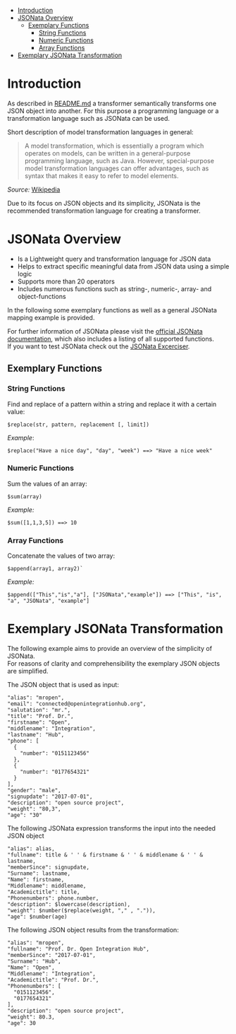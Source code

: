 <!-- TOC depthFrom:1 depthTo:6 withLinks:1 updateOnSave:1 orderedList:0 -->

- [Introduction](#introduction)
- [JSONata Overview](#jsonata-overview)
	- [Exemplary Functions](#exemplary-functions)
		- [String Functions](#string-functions)
		- [Numeric Functions](#numeric-functions)
		- [Array Functions](#array-functions)
- [Exemplary JSONata Transformation](#exemplary-jsonata-transformation)

<!-- /TOC -->
# Introduction
As described in [README.md](/REAMDE.md) a transformer semantically transforms one JSON object into another. For this purpose a programming language or a transformation language such as JSONata can be used. <br>

Short description of model transformation languages in general:

> A model transformation, which is essentially a program which operates on models, can be written in a general-purpose programming language, such as Java. However, special-purpose model transformation languages can offer advantages, such as syntax that makes it easy to refer to model elements.

_Source:_ [Wikipedia](https://en.wikipedia.org/wiki/Model_transformation_language)

Due to its focus on JSON objects and its simplicity, JSONata is the recommended transformation language for creating a transformer.

# JSONata Overview
- Is a Lightweight query and transformation language for JSON data
- Helps to extract specific meaningful data from JSON data using a simple logic
- Supports more than 20 operators
- Includes numerous functions such as string-, numeric-, array- and object-functions

In the following some exemplary functions as well as a general JSONata mapping example is provided.

For further information of JSONata please visit the [official JSONata documentation](http://docs.jsonata.org/), which also includes a listing of all supported functions. <br>
If you want to test JSONata check out the [JSONata Excerciser](http://try.jsonata.org/).

## Exemplary Functions
### String Functions
Find and replace of a pattern within a string and replace it with a certain value:
```
$replace(str, pattern, replacement [, limit])
```

_Example_:
```
$replace("Have a nice day", "day", "week") ==> "Have a nice week"
```

### Numeric Functions
Sum the values of an array:
```
$sum(array)
```

_Example:_
```
$sum([1,1,3,5]) ==> 10
```

### Array Functions
Concatenate the values of two array:
```
$append(array1, array2)`
```

_Example:_
```
$append(["This","is","a"], ["JSONata","example"]) ==> ["This", "is", "a", "JSONata", "example"]
```


# Exemplary JSONata Transformation
The following example aims to provide an overview of the simplicity of JSONata.<br>
For reasons of clarity and comprehensibility the exemplary JSON objects are simplified.

The JSON object that is used as input:

```
"alias": "mropen",
"email": "connected@openintegrationhub.org",
"salutation": "mr.",
"title": "Prof. Dr.",
"firstname": "Open",
"middlename": "Integration",
"lastname": "Hub",
"phone": [
  {
    "number": "0151123456"
  },
  {
    "number": "0177654321"
  }
],
"gender": "male",
"signupdate": "2017-07-01",
"description": "open source project",
"weight": "80,3",
"age": "30"

```
The following JSONata expression transforms the input into the needed JSON object
```
"alias": alias,
"fullname": title & ' ' & firstname & ' ' & middlename & ' ' & lastname,
"memberSince": signupdate,
"Surname": lastname,
"Name": firstname,
"Middlename": middlename,
"Academictitle": title,
"Phonenumbers": phone.number,
"description": $lowercase(description),
"weight": $number($replace(weight, "," , ".")),
"age": $number(age)
```
The following JSON object results from the transformation:
```
"alias": "mropen",
"fullname": "Prof. Dr. Open Integration Hub",
"memberSince": "2017-07-01",
"Surname": "Hub",
"Name": "Open",
"Middlename": "Integration",
"Academictitle": "Prof. Dr.",
"Phonenumbers": [
  "0151123456",
  "0177654321"
],
"description": "open source project",
"weight": 80.3,
"age": 30
```
